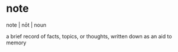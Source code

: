 # note

note | nōt | noun

a brief record of facts, topics, or thoughts, written down as an aid to memory
